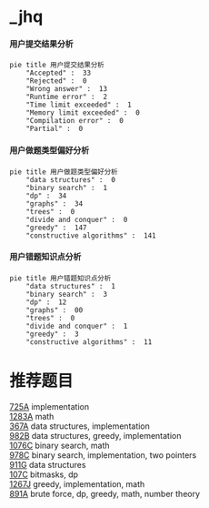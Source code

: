 # _jhq

<!-- tabs:start -->



#### **用户提交结果分析**

```mermaid
pie title 用户提交结果分析
    "Accepted" :  33
    "Rejected" :  0
    "Wrong answer" :  13
    "Runtime error" :  2
    "Time limit exceeded" :  1
    "Memory limit exceeded" :  0
    "Compilation error" :  0
    "Partial" :  0
```

#### **用户做题类型偏好分析**

```mermaid
pie title 用户做题类型偏好分析
    "data structures" :  0
    "binary search" :  1
    "dp" :  34
    "graphs" :  34
    "trees" :  0
    "divide and conquer" :  0
    "greedy" :  147
    "constructive algorithms" :  141
```
#### **用户错题知识点分析**

```mermaid
pie title 用户错题知识点分析
    "data structures" :  1
    "binary search" :  3
    "dp" :  12
    "graphs" :  00
    "trees" :  0
    "divide and conquer" :  1
    "greedy" :  3
    "constructive algorithms" :  11
```



<!-- tabs:end -->
# 推荐题目
[725A](https://codeforces.com/contest/725/problem/A)		implementation		  
[1283A](https://codeforces.com/contest/1283/problem/A)		math		  
[367A](https://codeforces.com/contest/367/problem/A)		data structures,
                        implementation		  
[982B](https://codeforces.com/contest/982/problem/B)		data structures,
                        greedy,
                        implementation		  
[1076C](https://codeforces.com/contest/1076/problem/C)		binary search,
                        math		  
[978C](https://codeforces.com/contest/978/problem/C)		binary search,
                        implementation,
                        two pointers		  
[911G](https://codeforces.com/contest/911/problem/G)		data structures		  
[107C](https://codeforces.com/contest/107/problem/C)		bitmasks,
                        dp		  
[1267J](https://codeforces.com/contest/1267/problem/J)		greedy,
                        implementation,
                        math		  
[891A](https://codeforces.com/contest/891/problem/A)		brute force,
                        dp,
                        greedy,
                        math,
                        number theory		  
